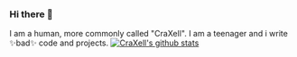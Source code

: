 ### Hi there 👋
I am a human, more commonly called "CraXell". I am a teenager and i write ✨bad✨ code and projects.
[![CraXell's github stats](https://github-readme-stats.vercel.app/api?username=CraXell)](https://github.com/anuraghazra/github-readme-stats)

